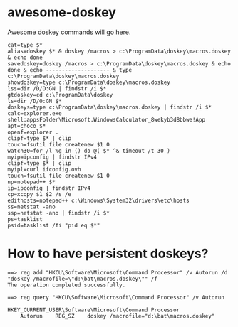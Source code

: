# awesome-doskey
Awesome doskey commands will go here.

    cat=type $* 
    alias=doskey $* & doskey /macros > c:\ProgramData\doskey\macros.doskey & echo done
    savedoskey=doskey /macros > c:\ProgramData\doskey\macros.doskey & echo done & echo -------------------- & type c:\ProgramData\doskey\macros.doskey
    showdoskey=type c:\ProgramData\doskey\macros.doskey
    lss=dir /D/O:GN | findstr /i $*
    gtdoskey=cd c:\ProgramData\doskey
    ls=dir /D/O:GN $* 
    doskeys=type c:\ProgramData\doskey\macros.doskey | findstr /i $*
    calc=explorer.exe shell:appsFolder\Microsoft.WindowsCalculator_8wekyb3d8bbwe!App 
    apt=choco $* 
    openf=explorer . 
    clipf=type $* | clip 
    touch=fsutil file createnew $1 0 
    watch30=for /l %g in () do @( $* ^& timeout /t 30 )
    myip=ipconfig | findstr IPv4
    clipf=type $* | clip
    myipl=curl ifconfig.ovh
    touch=fsutil file createnew $1 0
    np=notepad++ $*
    ip=ipconfig | findstr IPv4
    cp=xcopy $1 $2 /s /e
    edithosts=notepad++ c:\Windows\System32\drivers\etc\hosts
    ss=netstat -ano
    ssp=netstat -ano | findstr /i $*
    ps=tasklist
    psid=tasklist /fi "pid eq $*"

# How to have persistent doskeys?
    ==> reg add "HKCU\Software\Microsoft\Command Processor" /v Autorun /d "doskey /macrofile=\"d:\bat\macros.doskey\"" /f
    The operation completed successfully.

    ==> reg query "HKCU\Software\Microsoft\Command Processor" /v Autorun

    HKEY_CURRENT_USER\Software\Microsoft\Command Processor
        Autorun    REG_SZ    doskey /macrofile="d:\bat\macros.doskey"
